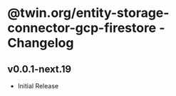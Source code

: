 # @twin.org/entity-storage-connector-gcp-firestore - Changelog

## v0.0.1-next.19

- Initial Release
